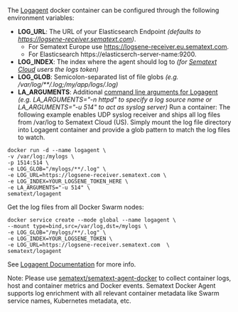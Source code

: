 
The [Logagent](https://sematext.com/logagent) docker container can be configured through the following environment variables:

* **LOG_URL**: The URL of your Elasticsearch Endpoint _(defaults to https://logsene-receiver.sematext.com)_. 
  - For Sematext Europe use https://logsene-receiver.eu.sematext.com. 
  - For Elasticsearch https://elasticserch-server-name:9200.
* **LOG_INDEX**: The index where the agent should log to _(for [Sematext Cloud](https://sematext.com/cloud) users the logs token)_
* **LOG_GLOB**: Semicolon-separated list of file globs _(e.g. /var/log/**/*.log;/my/app/logs/*.log)_
* **LA_ARGUMENTS**: Additional [command line arguments for Logagent](https://sematext.com/docs/logagent/cli-parameters/) _(e.g. LA_ARGUMENTS="-n httpd" to specify a log source name or LA_ARGUMENTS="-u 514" to act as syslog server)_
Run a container:
The following example enables UDP syslog receiver and ships all log files from /var/log to Sematext Cloud (US).
Simply mount the log file directory into Logagent container and provide a glob pattern to match the log files to watch.

```
docker run -d --name logagent \
-v /var/log:/mylogs \
-p 1514:514 \
-e LOG_GLOB="/mylogs/**/.log" \
-e LOG_URL=https://logsene-receiver.sematext.com \
-e LOG_INDEX=YOUR_LOGSENE_TOKEN_HERE \
-e LA_ARGUMENTS="-u 514" \
sematext/logagent
```

Get the log files from all Docker Swarm nodes: 

```
docker service create --mode global --name logagent \
--mount type=bind,src=/var/log,dst=/mylogs \
-e LOG_GLOB="/mylogs/**/.log" \
-e LOG_INDEX=YOUR_LOGSENE_TOKEN \
-e LOG_URL=https://logsene-receiver.sematext.com  \
sematext/logagent
```

See [Logagent Documentation](https://sematext.com/docs/logagent) for more info.

Note: Please use [sematext/sematext-agent-docker](https://hub.docker.com/r/sematext/sematext-agent-docker/) to collect container logs, host and container metrics and Docker events. Sematext Docker Agent supports log enrichment with all relevant container metadata like Swarm service names, Kubernetes metadata, etc. 
